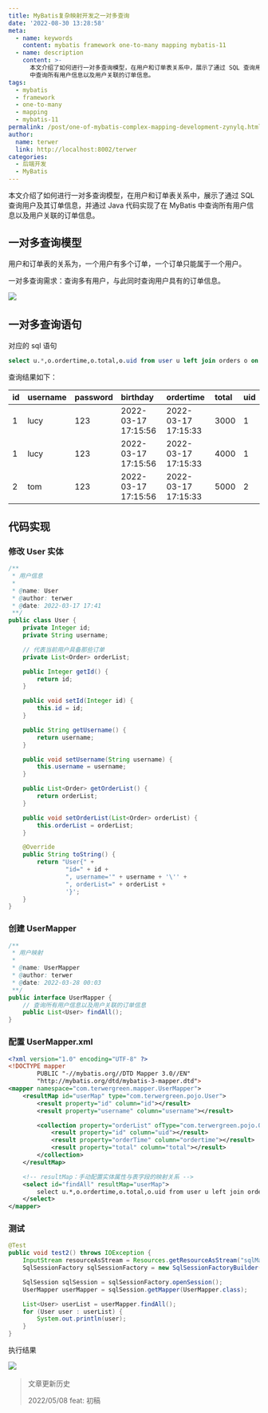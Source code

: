 ```yaml
---
title: MyBatis复杂映射开发之一对多查询
date: '2022-08-30 13:28:58'
meta:
  - name: keywords
    content: mybatis framework one-to-many mapping mybatis-11
  - name: description
    content: >-
      本文介绍了如何进行一对多查询模型，在用户和订单表关系中，展示了通过 SQL 查询用户及其订单信息，并通过 Java 代码实现了在 MyBatis
      中查询所有用户信息以及用户关联的订单信息。
tags:
  - mybatis
  - framework
  - one-to-many
  - mapping
  - mybatis-11
permalink: /post/one-of-mybatis-complex-mapping-development-zynylq.html
author:
  name: terwer
  link: http://localhost:8002/terwer
categories:
  - 后端开发
  - MyBatis
---
```

本文介绍了如何进行一对多查询模型，在用户和订单表关系中，展示了通过 SQL 查询用户及其订单信息，并通过 Java 代码实现了在 MyBatis 中查询所有用户信息以及用户关联的订单信息。

<!-- more -->




## 一对多查询模型

用户和订单表的关系为，一个用户有多个订单，一个订单只能属于一个用户。​​

一对多查询需求：查询多有用户，与此同时查询用户具有的订单信息。

​![](https://img1.terwer.space/20220327141112.png)​

## 一对多查询语句

对应的 sql 语句

```sql
select u.*,o.ordertime,o.total,o.uid from user u left join orders o on u.id = o.uid;
```

查询结果如下：

|id|username|password|birthday|ordertime|total|uid|
| :-| :-------| :-------| :------------------| :------------------| :----| :--|
|1|lucy|123|2022-03-17 17:15:56|2022-03-17 17:15:33|3000|1|
|1|lucy|123|2022-03-17 17:15:56|2022-03-17 17:15:33|4000|1|
|2|tom|123|2022-03-17 17:15:56|2022-03-17 17:15:33|5000|2|

## 代码实现

### 修改 User 实体

```java
/**
 * 用户信息
 *
 * @name: User
 * @author: terwer
 * @date: 2022-03-17 17:41
 **/
public class User {
    private Integer id;
    private String username;

    // 代表当前用户具备那些订单
    private List<Order> orderList;

    public Integer getId() {
        return id;
    }

    public void setId(Integer id) {
        this.id = id;
    }

    public String getUsername() {
        return username;
    }

    public void setUsername(String username) {
        this.username = username;
    }

    public List<Order> getOrderList() {
        return orderList;
    }

    public void setOrderList(List<Order> orderList) {
        this.orderList = orderList;
    }

    @Override
    public String toString() {
        return "User{" +
                "id=" + id +
                ", username='" + username + '\'' +
                ", orderList=" + orderList +
                '}';
    }
}
```

### 创建 UserMapper

```java
/**
 * 用户映射
 *
 * @name: UserMapper
 * @author: terwer
 * @date: 2022-03-28 00:03
 **/
public interface UserMapper {
    // 查询所有用户信息以及用户关联的订单信息
    public List<User> findAll();
}
```

### 配置 UserMapper.xml

```xml
<?xml version="1.0" encoding="UTF-8" ?>
<!DOCTYPE mapper
        PUBLIC "-//mybatis.org//DTD Mapper 3.0//EN"
        "http://mybatis.org/dtd/mybatis-3-mapper.dtd">
<mapper namespace="com.terwergreen.mapper.UserMapper">
    <resultMap id="userMap" type="com.terwergreen.pojo.User">
        <result property="id" column="id"></result>
        <result property="username" column="username"></result>

        <collection property="orderList" ofType="com.terwergreen.pojo.Order">
            <result property="id" column="uid"></result>
            <result property="orderTime" column="ordertime"></result>
            <result property="total" column="total"></result>
        </collection>
    </resultMap>

    <!-- resultMap：手动配置实体属性与表字段的映射关系 -->
    <select id="findAll" resultMap="userMap">
        select u.*,o.ordertime,o.total,o.uid from user u left join orders o on u.id = o.uid
    </select>
</mapper>
```

### 测试

```java
@Test
public void test2() throws IOException {
    InputStream resourceAsStream = Resources.getResourceAsStream("sqlMapConfig.xml");
    SqlSessionFactory sqlSessionFactory = new SqlSessionFactoryBuilder().build(resourceAsStream);

    SqlSession sqlSession = sqlSessionFactory.openSession();
    UserMapper userMapper = sqlSession.getMapper(UserMapper.class);

    List<User> userList = userMapper.findAll();
    for (User user : userList) {
        System.out.println(user);
    }
}
```

执行结果

![](https://img1.terwer.space/20220328001602.png)​

> 文章更新历史
>
> 2022/05/08 feat: 初稿
